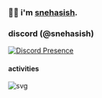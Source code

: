 
### 👋🏻 **i'm [snehasish](https://snehasish.xyz)**.

### discord (@snehasish)
[![Discord Presence](https://lanyard.cnrad.dev/api/741292272661954651)](https://discord.com/users/741292272661954651)

#### activities
![svg](https://vscode.snehasish.xyz/api/users/17402284804991245448/svg)
